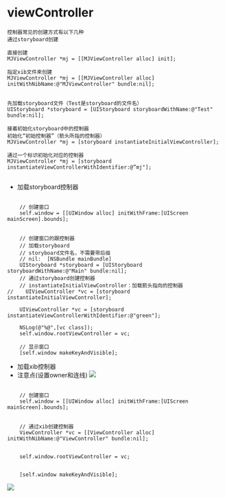 # viewController


```objc
控制器常见的创建方式有以下几种
通过storyboard创建

直接创建
MJViewController *mj = [[MJViewController alloc] init];

指定xib文件来创建
MJViewController *mj = [[MJViewController alloc] initWithNibName:@"MJViewController" bundle:nil];

```

```objc

先加载storyboard文件（Test是storyboard的文件名）
UIStoryboard *storyboard = [UIStoryboard storyboardWithName:@"Test" bundle:nil];

接着初始化storyboard中的控制器
初始化“初始控制器”（箭头所指的控制器）
MJViewController *mj = [storyboard instantiateInitialViewController];

通过一个标识初始化对应的控制器
MJViewController *mj = [storyboard instantiateViewControllerWithIdentifier:@”mj"];


```



- 加载storyboard控制器

```objc

    // 创建窗口
    self.window = [[UIWindow alloc] initWithFrame:[UIScreen mainScreen].bounds];


    // 创建窗口的跟控制器
    // 加载storyboard
    // storyboard文件名，不需要带后缀
    // nil:  [NSBundle mainBundle]
    UIStoryboard *storyboard = [UIStoryboard storyboardWithName:@"Main" bundle:nil];
    // 通过storyboard创建控制器
    // instantiateInitialViewController：加载箭头指向的控制器
//    UIViewController *vc = [storyboard instantiateInitialViewController];

    UIViewController *vc = [storyboard instantiateViewControllerWithIdentifier:@"green"];

    NSLog(@"%@",[vc class]);
    self.window.rootViewController = vc;

    // 显示窗口
    [self.window makeKeyAndVisible];

```

- 加载xib控制器
- 注意点(设置owner和连线)
![](file:///Users/apple/Desktop/Library/LibrarypPictures/Snip20160531_1.png)

```objc

    // 创建窗口
    self.window = [[UIWindow alloc] initWithFrame:[UIScreen mainScreen].bounds];


    // 通过xib创建控制器
    ViewController *vc = [[ViewController alloc] initWithNibName:@"ViewController" bundle:nil];


    self.window.rootViewController = vc;


    [self.window makeKeyAndVisible];

```

![](file:///Users/apple/Desktop/Library/LibrarypPictures/Snip20160531_2.png)



















